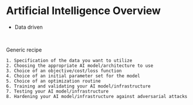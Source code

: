 # Artificial Intelligence Overview

* Data driven

<br>

Generic recipe
```Text
1. Specification of the data you want to utilize
2. Choosing the appropriate AI model/architecture to use
3. Choice of an objective/cost/loss function
4. Choice of an initial parameter set for the model
5. Choice of an optimization routine
6. Training and validating your AI model/infrastructure
7. Testing your AI model/infrastructure
8. Hardening your AI model/infrastructure against adversarial attacks
```
